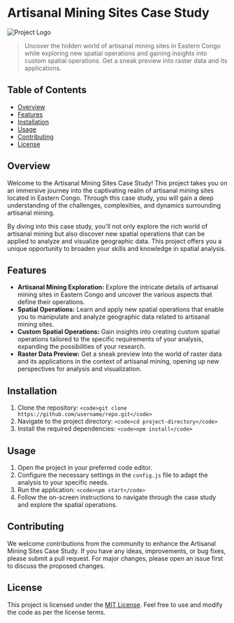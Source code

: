 <!-- # Mining_sites-GIS-CaseStudy -->
<!-- Geospatial analysis -->

# Artisanal Mining Sites Case Study

<img src="path/to/logo.png" alt="Project Logo">

> Uncover the hidden world of artisanal mining sites in Eastern Congo while exploring new spatial operations and gaining insights into custom spatial operations. Get a sneak preview into raster data and its applications.

## Table of Contents

- [Overview](#overview)
- [Features](#features)
- [Installation](#installation)
- [Usage](#usage)
- [Contributing](#contributing)
- [License](#license)

## Overview

Welcome to the Artisanal Mining Sites Case Study! This project takes you on an immersive journey into the captivating realm of artisanal mining sites located in Eastern Congo. Through this case study, you will gain a deep understanding of the challenges, complexities, and dynamics surrounding artisanal mining.

By diving into this case study, you'll not only explore the rich world of artisanal mining but also discover new spatial operations that can be applied to analyze and visualize geographic data. This project offers you a unique opportunity to broaden your skills and knowledge in spatial analysis. 

## Features

- **Artisanal Mining Exploration:** Explore the intricate details of artisanal mining sites in Eastern Congo and uncover the various aspects that define their operations.
- **Spatial Operations:** Learn and apply new spatial operations that enable you to manipulate and analyze geographic data related to artisanal mining sites.
- **Custom Spatial Operations:** Gain insights into creating custom spatial operations tailored to the specific requirements of your analysis, expanding the possibilities of your research.
- **Raster Data Preview:** Get a sneak preview into the world of raster data and its applications in the context of artisanal mining, opening up new perspectives for analysis and visualization.

## Installation

1. Clone the repository: `<code>git clone https://github.com/username/repo.git</code>`
2. Navigate to the project directory: `<code>cd project-directory</code>`
3. Install the required dependencies: `<code>npm install</code>`

## Usage

1. Open the project in your preferred code editor.
2. Configure the necessary settings in the `config.js` file to adapt the analysis to your specific needs.
3. Run the application: `<code>npm start</code>`
4. Follow the on-screen instructions to navigate through the case study and explore the spatial operations.

## Contributing

We welcome contributions from the community to enhance the Artisanal Mining Sites Case Study. If you have any ideas, improvements, or bug fixes, please submit a pull request. For major changes, please open an issue first to discuss the proposed changes.

## License

This project is licensed under the [MIT License](LICENSE). Feel free to use and modify the code as per the license terms.

